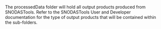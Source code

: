 The processedData folder will hold all output products produced 
from SNODASTools. Refer to the SNODASTools User and Developer 
documentation for the type of output products that will be contained 
within the sub-folders.